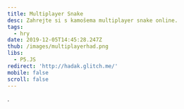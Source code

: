 ```yaml
---
title: Multiplayer Snake
desc: Zahrejte si s kamošema multiplayer snake online.
tags:
  - hry
date: 2019-12-05T14:45:28.247Z
thub: /images/multiplayerhad.png
libs:
  - P5.JS
redirect: 'http://hadak.glitch.me/'
mobile: false
scroll: false
---
```

.
